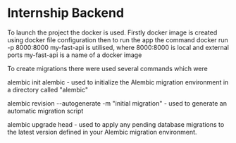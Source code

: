 # Internship Backend
To launch the project the docker is used. 
Firstly docker image is created using docker file configuration then to run the app the command docker run -p 8000:8000 my-fast-api is utilised, where
8000:8000 is local and external ports 
my-fast-api is a name of a docker image

To create migrations there were used several commands which were

alembic init alembic  -  used to initialize the Alembic migration environment in a directory called "alembic"

alembic revision --autogenerate -m "initial migration" - used to generate an automatic migration script

alembic upgrade head - used to apply any pending database migrations to the latest version defined in your Alembic migration environment.